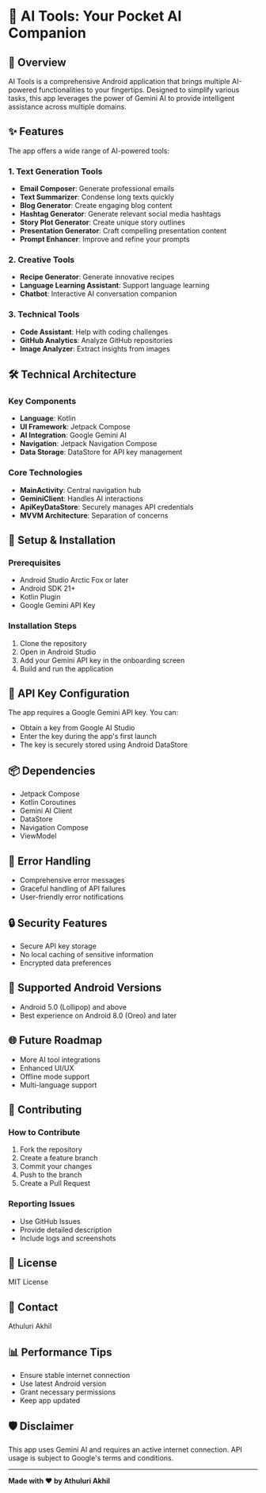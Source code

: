 # 🚀 AI Tools: Your Pocket AI Companion

## 📱 Overview

AI Tools is a comprehensive Android application that brings multiple AI-powered functionalities to your fingertips. Designed to simplify various tasks, this app leverages the power of Gemini AI to provide intelligent assistance across multiple domains.

## ✨ Features

The app offers a wide range of AI-powered tools:

### 1. Text Generation Tools
- **Email Composer**: Generate professional emails
- **Text Summarizer**: Condense long texts quickly
- **Blog Generator**: Create engaging blog content
- **Hashtag Generator**: Generate relevant social media hashtags
- **Story Plot Generator**: Create unique story outlines
- **Presentation Generator**: Craft compelling presentation content
- **Prompt Enhancer**: Improve and refine your prompts

### 2. Creative Tools
- **Recipe Generator**: Generate innovative recipes
- **Language Learning Assistant**: Support language learning
- **Chatbot**: Interactive AI conversation companion

### 3. Technical Tools
- **Code Assistant**: Help with coding challenges
- **GitHub Analytics**: Analyze GitHub repositories
- **Image Analyzer**: Extract insights from images

## 🛠 Technical Architecture

### Key Components
- **Language**: Kotlin
- **UI Framework**: Jetpack Compose
- **AI Integration**: Google Gemini AI
- **Navigation**: Jetpack Navigation Compose
- **Data Storage**: DataStore for API key management

### Core Technologies
- **MainActivity**: Central navigation hub
- **GeminiClient**: Handles AI interactions
- **ApiKeyDataStore**: Securely manages API credentials
- **MVVM Architecture**: Separation of concerns

## 🔧 Setup & Installation

### Prerequisites
- Android Studio Arctic Fox or later
- Android SDK 21+
- Kotlin Plugin
- Google Gemini API Key

### Installation Steps
1. Clone the repository
2. Open in Android Studio
3. Add your Gemini API key in the onboarding screen
4. Build and run the application

## 🔑 API Key Configuration

The app requires a Google Gemini API key. You can:
- Obtain a key from Google AI Studio
- Enter the key during the app's first launch
- The key is securely stored using Android DataStore

## 📦 Dependencies

- Jetpack Compose
- Kotlin Coroutines
- Gemini AI Client
- DataStore
- Navigation Compose
- ViewModel

## 🚧 Error Handling

- Comprehensive error messages
- Graceful handling of API failures
- User-friendly error notifications

## 🔒 Security Features

- Secure API key storage
- No local caching of sensitive information
- Encrypted data preferences

## 📱 Supported Android Versions
- Android 5.0 (Lollipop) and above
- Best experience on Android 8.0 (Oreo) and later

## 🌐 Future Roadmap
- More AI tool integrations
- Enhanced UI/UX
- Offline mode support
- Multi-language support

## 🤝 Contributing

### How to Contribute
1. Fork the repository
2. Create a feature branch
3. Commit your changes
4. Push to the branch
5. Create a Pull Request

### Reporting Issues
- Use GitHub Issues
- Provide detailed description
- Include logs and screenshots

## 📄 License

MIT License

## 👥 Contact

Athuluri Akhil

## 📊 Performance Tips

- Ensure stable internet connection
- Use latest Android version
- Grant necessary permissions
- Keep app updated

## 🛡️ Disclaimer

This app uses Gemini AI and requires an active internet connection. API usage is subject to Google's terms and conditions.

---

**Made with ❤️ by Athuluri Akhil**
